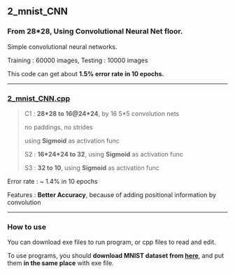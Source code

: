 ## 2_mnist_CNN

### From 28\*28, Using Convolutional Neural Net floor.

Simple convolutional neural networks.

Training : 60000 images, Testing : 10000 images 

This code can get about **1.5% error rate in 10 epochs.**

---

### [2_mnist_CNN.cpp](2_mnist_CNN.cpp)

> C1 : **28\*28 to 16@24\*24**, by 16 5\*5 convolution nets
>
> no paddings, no strides
> 
> using **Sigmoid** as activation func
>
> S2 : **16\*24\*24 to 32**, using **Sigmoid** as activation func
>
> S3 : **32 to 10**, using **Sigmoid** as activation func

Error rate : ~ 1.4% in 10 epochs

Features : **Better Accuracy**, because of adding positional information by convolution

---

### How to use

You can download exe files to run program, or cpp files to read and edit.

To use programs, you should **download MNIST dataset from [here](http://yann.lecun.com/exdb/mnist/)**, and put them **in the same place** with exe file.
